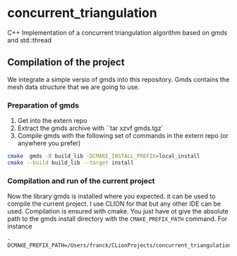# concurrent_triangulation
C++ Implementation of a concurrent triangulation algorithm based on gmds and std::thread


## Compilation of the project
We integrate a simple versio of gmds into this repository. Gmds contains the mesh data structure that we are going to 
use.

### Preparation of gmds
1. Get into the extern repo 
2. Extract the gmds archive with ``tar xzvf gmds.tgz`
3. Compile gmds with the following set of commands in the extern repo (or anywhere you prefer)
```bash
cmake  gmds -B build_lib -DCMAKE_INSTALL_PREFIX=local_install 
cmake --build build_lib --target install  
```
### Compilation and run of the current project
Now the library gmds is installed where you expected. it can be 
used to compile the current project. I use CLION for that but any other IDE can be used. Compilation is ensured with 
cmake. You just have ot give the absolute path to the gmds install directory with the `CMAKE_PREFIX_PATH` command. For instance
```
-DCMAKE_PREFIX_PATH=/Users/franck/CLionProjects/concurrent_triangulation/extern/local_install
```
